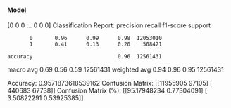 #### Model
[0 0 0 ... 0 0 0]
Classification Report:
              precision    recall  f1-score   support

           0       0.96      0.99      0.98  12053010
           1       0.41      0.13      0.20    508421

    accuracy                           0.96  12561431
   macro avg       0.69      0.56      0.59  12561431
weighted avg       0.94      0.96      0.95  12561431

Accuracy: 0.9571873618539162
Confusion Matrix:
[[11955905    97105]
 [  440683    67738]]
Confusion Matrix (%):
[[95.17948234  0.77304091]
 [ 3.50822291  0.53925385]]
